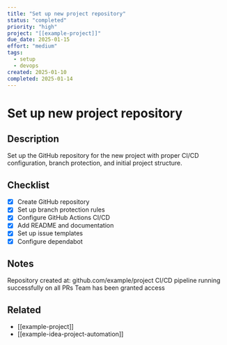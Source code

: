 ```yaml
---
title: "Set up new project repository"
status: "completed"
priority: "high"
project: "[[example-project]]"
due_date: 2025-01-15
effort: "medium"
tags:
  - setup
  - devops
created: 2025-01-10
completed: 2025-01-14
---
```


# Set up new project repository

## Description
Set up the GitHub repository for the new project with proper CI/CD configuration, branch protection, and initial project structure.

## Checklist
- [x] Create GitHub repository
- [x] Set up branch protection rules
- [x] Configure GitHub Actions CI/CD
- [x] Add README and documentation
- [x] Set up issue templates
- [x] Configure dependabot

## Notes
Repository created at: github.com/example/project
CI/CD pipeline running successfully on all PRs
Team has been granted access

## Related
- [[example-project]]
- [[example-idea-project-automation]]
